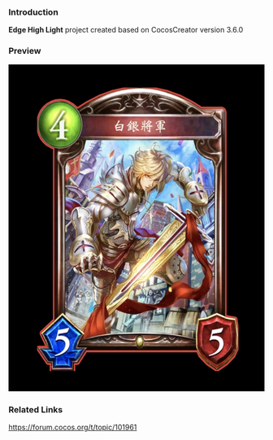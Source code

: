 ### Introduction
**Edge High Light** project created based on CocosCreator version 3.6.0

### Preview
![image](../../../image/202209/2022092301.jpg)

### Related Links
https://forum.cocos.org/t/topic/101961